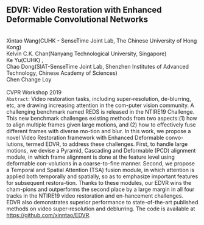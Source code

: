 EDVR: Video Restoration with Enhanced Deformable Convolutional Networks
--------
<br>Xintao Wang(CUHK - SenseTime Joint Lab, The Chinese University of Hong Kong) <br> Kelvin C.K. Chan(Nanyang Technological University, Singapore) <br> Ke Yu(CUHK) ,<br>Chao Dong(SIAT-SenseTime Joint Lab, Shenzhen Institutes of Advanced Technology, Chinese Academy of Sciences) <br> Chen Change Loy
<br><br>CVPR Workshop 2019
<br>`Abstract`:
Video restoration tasks, including super-resolution, de-blurring, etc, are drawing increasing attention in the com-puter vision community. A challenging benchmark named REDS is released in the NTIRE19 Challenge. This new benchmark challenges existing methods from two aspects:(1)	how to align multiple frames given large motions, and (2)	how to effectively fuse different frames with diverse mo-tion and blur. In this work, we propose a novel Video Restoration framework with Enhanced Deformable convo-lutions, termed EDVR, to address these challenges. First, to handle large motions, we devise a Pyramid, Cascading and Deformable (PCD) alignment module, in which frame alignment is done at the feature level using deformable con-volutions in a coarse-to-fine manner. Second, we propose a Temporal and Spatial Attention (TSA) fusion module, in which attention is applied both temporally and spatially, so as to emphasize important features for subsequent restora-tion. Thanks to these modules, our EDVR wins the cham-pions and outperforms the second place by a large margin in all four tracks in the NTIRE19 video restoration and en-hancement challenges. EDVR also demonstrates superior performance to state-of-the-art published methods on video super-resolution and deblurring. The code is available at https://github.com/xinntao/EDVR.
